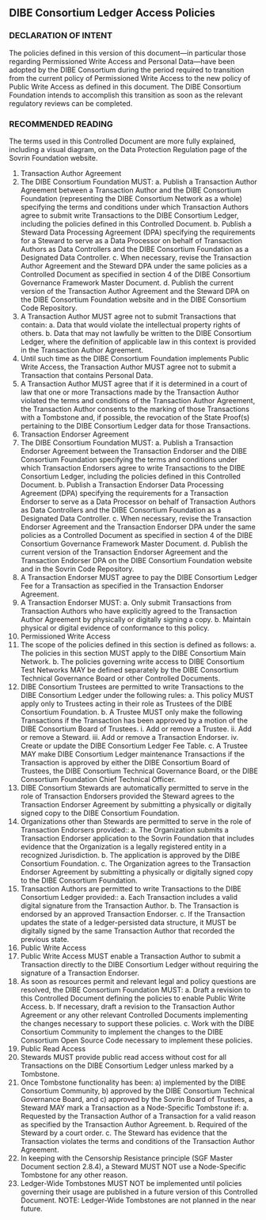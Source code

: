 ## DIBE Consortium Ledger Access Policies

### DECLARATION OF INTENT
The policies defined in this version of this document—in particular
those regarding Permissioned Write Access and Personal Data—have been adopted by the
DIBE Consortium  during the period required to transition from the current policy of
Permissioned Write Access to the new policy of Public Write Access as defined in this
document. The DIBE Consortium Foundation intends to accomplish this transition as soon as the relevant
regulatory reviews can be completed.

### RECOMMENDED READING
The terms used in this Controlled Document are more fully
explained, including a visual diagram, on the Data Protection Regulation page of the Sovrin
Foundation website.
1. Transaction Author Agreement
1. The DIBE Consortium Foundation MUST:
a. Publish a Transaction Author Agreement between a Transaction Author and the
DIBE Consortium Foundation (representing the DIBE Consortium Network as a whole) specifying the
terms and conditions under which Transaction Authors agree to submit write
Transactions to the DIBE Consortium Ledger, including the policies defined in this
Controlled Document.
b. Publish a Steward Data Processing Agreement (DPA) specifying the
requirements for a Steward to serve as a Data Processor on behalf of
Transaction Authors as Data Controllers and the DIBE Consortium Foundation as a
Designated Data Controller.
c. When necessary, revise the Transaction Author Agreement and the Steward
DPA under the same policies as a Controlled Document as specified in section 4
of the DIBE Consortium Governance Framework Master Document.
d. Publish the current version of the Transaction Author Agreement and the
Steward DPA on the DIBE Consortium Foundation website and in the DIBE Consortium Code
Repository.
2. A Transaction Author MUST agree not to submit Transactions that contain:
a. Data that would violate the intellectual property rights of others.
b. Data that may not lawfully be written to the DIBE Consortium Ledger, where the definition of
applicable law in this context is provided in the Transaction Author Agreement.
3. Until such time as the DIBE Consortium Foundation implements Public Write Access, the
Transaction Author MUST agree not to submit a Transaction that contains Personal
Data.
4. A Transaction Author MUST agree that if it is determined in a court of law that one or
more Transactions made by the Transaction Author violated the terms and conditions of
the Transaction Author Agreement, the Transaction Author consents to the marking of
those Transactions with a Tombstone and, if possible, the revocation of the State
Proof(s) pertaining to the DIBE Consortium Ledger data for those Transactions.
2. Transaction Endorser Agreement
1. The DIBE Consortium Foundation MUST:
a. Publish a Transaction Endorser Agreement between the Transaction Endorser
and the DIBE Consortium Foundation specifying the terms and conditions under which
Transaction Endorsers agree to write Transactions to the DIBE Consortium Ledger,
including the policies defined in this Controlled Document.
b. Publish a Transaction Endorser Data Processing Agreement (DPA) specifying
the requirements for a Transaction Endorser to serve as a Data Processor on
behalf of Transaction Authors as Data Controllers and the DIBE Consortium Foundation as
a Designated Data Controller.
c. When necessary, revise the Transaction Endorser Agreement and the
Transaction Endorser DPA under the same policies as a Controlled Document as
specified in section 4 of the DIBE Consortium Governance Framework Master Document.
d. Publish the current version of the Transaction Endorser Agreement and the
Transaction Endorser DPA on the DIBE Consortium Foundation website and in the Sovrin
Code Repository.
2. A Transaction Endorser MUST agree to pay the DIBE Consortium Ledger Fee for a Transaction as
specified in the Transaction Endorser Agreement.
3. A Transaction Endorser MUST:
a. Only submit Transactions from Transaction Authors who have explicitly agreed to
the Transaction Author Agreement by physically or digitally signing a copy.
b. Maintain physical or digital evidence of conformance to this policy.
3. Permissioned Write Access
1. The scope of the policies defined in this section is defined as follows:
a. The policies in this section MUST apply to the DIBE Consortium Main Network.
b. The policies governing write access to DIBE Consortium Test Networks MAY be defined
separately by the DIBE Consortium Technical Governance Board or other Controlled
Documents.
2. DIBE Consortium Trustees are permitted to write Transactions to the DIBE Consortium Ledger under the
following rules:
a. This policy MUST apply only to Trustees acting in their role as Trustees of the
DIBE Consortium Foundation.
b. A Trustee MUST only make the following Transactions if the Transaction has
been approved by a motion of the DIBE Consortium Board of Trustees.
i. Add or remove a Trustee.
ii. Add or remove a Steward.
iii. Add or remove a Transaction Endorser.
iv. Create or update the DIBE Consortium Ledger Fee Table.
c. A Trustee MAY make DIBE Consortium Ledger maintenance Transactions if the Transaction
is approved by either the DIBE Consortium Board of Trustees, the DIBE Consortium Technical
Governance Board, or the DIBE Consortium Foundation Chief Technical Officer.
3. DIBE Consortium Stewards are automatically permitted to serve in the role of Transaction
Endorsers provided the Steward agrees to the Transaction Endorser Agreement by
submitting a physically or digitally signed copy to the DIBE Consortium Foundation.
4. Organizations other than Stewards are permitted to serve in the role of Transaction
Endorsers provided::
a. The Organization submits a Transaction Endorser application to the Sovrin
Foundation that includes evidence that the Organization is a legally registered
entity in a recognized Jurisdiction.
b. The application is approved by the DIBE Consortium Foundation.
c. The Organization agrees to the Transaction Endorser Agreement by submitting a
physically or digitally signed copy to the DIBE Consortium Foundation.
5. Transaction Authors are permitted to write Transactions to the DIBE Consortium Ledger provided::
a. Each Transaction includes a valid digital signature from the Transaction Author.
b. The Transaction is endorsed by an approved Transaction Endorser.
c. If the Transaction updates the state of a ledger-persisted data structure, it MUST
be digitally signed by the same Transaction Author that recorded the previous
state.
4. Public Write Access
1. Public Write Access MUST enable a Transaction Author to submit a Transaction directly
to the DIBE Consortium Ledger without requiring the signature of a Transaction Endorser.
2. As soon as resources permit and relevant legal and policy questions are resolved, the
DIBE Consortium Foundation MUST:
a. Draft a revision to this Controlled Document defining the policies to enable Public
Write Access.
b. If necessary, draft a revision to the Transaction Author Agreement or any other
relevant Controlled Documents implementing the changes necessary to support
these policies.
c. Work with the DIBE Consortium Community to implement the changes to the DIBE Consortium Open
Source Code necessary to implement these policies.
5. Public Read Access
1. Stewards MUST provide public read access without cost for all Transactions on the
DIBE Consortium Ledger unless marked by a Tombstone.
2. Once Tombstone functionality has been: a) implemented by the DIBE Consortium Community, b)
approved by the DIBE Consortium Technical Governance Board, and c) approved by the Sovrin
Board of Trustees, a Steward MAY mark a Transaction as a Node-Specific Tombstone if:
a. Requested by the Transaction Author of a Transaction for a valid reason as
specified by the Transaction Author Agreement.
b. Required of the Steward by a court order.
c. The Steward has evidence that the Transaction violates the terms and conditions
of the Transaction Author Agreement.
3. In keeping with the Censorship Resistance principle (SGF Master Document section
2.8.4), a Steward MUST NOT use a Node-Specific Tombstone for any other reason.
4. Ledger-Wide Tombstones MUST NOT be implemented until policies governing their
usage are published in a future version of this Controlled Document.
NOTE: Ledger-Wide Tombstones are not planned in the near future.
